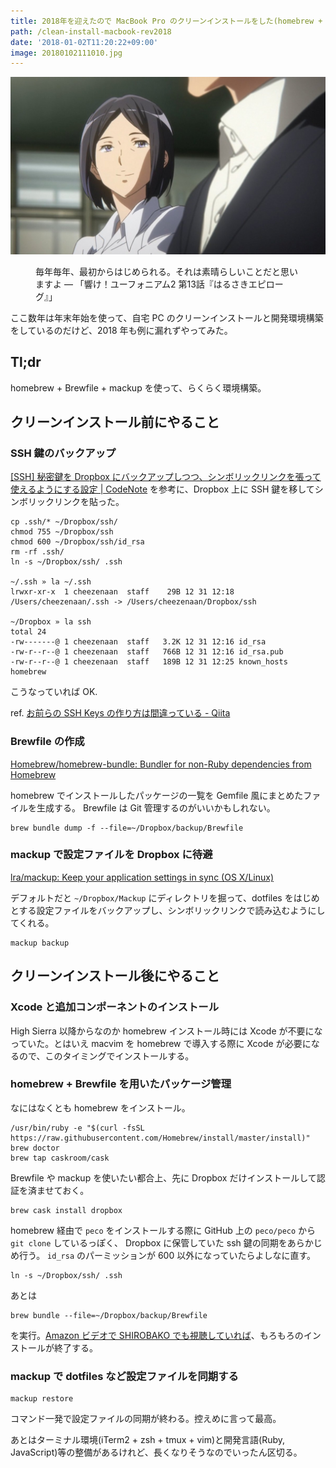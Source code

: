```yaml
---
title: 2018年を迎えたので MacBook Pro のクリーンインストールをした(homebrew + Brewfile + mackup)
path: /clean-install-macbook-rev2018
date: '2018-01-02T11:20:22+09:00'
image: 20180102111010.jpg
---
```


![毎年毎年、最初からはじめられる。それは素晴らしいことだと思いますよ](20180102111010.jpg)

<figure class="figure-image figure-image-fotolife" title="毎年毎年、最初からはじめられる。それは素晴らしいことだと思いますよ ― 「響け！ユーフォニアム2 第13話『はるさきエピローグ』」"><figcaption>毎年毎年、最初からはじめられる。それは素晴らしいことだと思いますよ ― 「響け！ユーフォニアム2 第13話『はるさきエピローグ』」</figcaption></figure>

ここ数年は年末年始を使って、自宅 PC のクリーンインストールと開発環境構築をしているのだけど、2018 年も例に漏れずやってみた。

## Tl;dr

homebrew + Brewfile + mackup を使って、らくらく環境構築。

## クリーンインストール前にやること

### SSH 鍵のバックアップ

[[SSH] 秘密鍵を Dropbox にバックアップしつつ、シンボリックリンクを張って使えるようにする設定 | CodeNote](http://codenote.net/ssh/1166.html) を参考に、Dropbox 上に SSH 鍵を移してシンボリックリンクを貼った。

```/bin/zsh
cp .ssh/* ~/Dropbox/ssh/
chmod 755 ~/Dropbox/ssh
chmod 600 ~/Dropbox/ssh/id_rsa
rm -rf .ssh/
ln -s ~/Dropbox/ssh/ .ssh

~/.ssh » la ~/.ssh
lrwxr-xr-x  1 cheezenaan  staff    29B 12 31 12:18 /Users/cheezenaan/.ssh -> /Users/cheezenaan/Dropbox/ssh

~/Dropbox » la ssh
total 24
-rw-------@ 1 cheezenaan  staff   3.2K 12 31 12:16 id_rsa
-rw-r--r--@ 1 cheezenaan  staff   766B 12 31 12:16 id_rsa.pub
-rw-r--r--@ 1 cheezenaan  staff   189B 12 31 12:25 known_hosts
homebrew
```

こうなっていれば OK.

ref. [お前らの SSH Keys の作り方は間違っている - Qiita](https://qiita.com/suthio/items/2760e4cff0e185fe2db9)

### Brewfile の作成

[Homebrew/homebrew-bundle: Bundler for non-Ruby dependencies from Homebrew](https://github.com/Homebrew/homebrew-bundle)

homebrew でインストールしたパッケージの一覧を Gemfile 風にまとめたファイルを生成する。 Brewfile は Git 管理するのがいいかもしれない。

```/bin/zsh
brew bundle dump -f --file=~/Dropbox/backup/Brewfile
```

### mackup で設定ファイルを Dropbox に待避

[lra/mackup: Keep your application settings in sync (OS X/Linux)](https://github.com/lra/mackup)

デフォルトだと `~/Dropbox/Mackup` にディレクトリを掘って、dotfiles をはじめとする設定ファイルをバックアップし、シンボリックリンクで読み込むようにしてくれる。

```/bin/bash
mackup backup
```

## クリーンインストール後にやること

### Xcode と追加コンポーネントのインストール

High Sierra 以降からなのか homebrew インストール時には Xcode が不要になっていた。とはいえ macvim を homebrew で導入する際に Xcode が必要になるので、このタイミングでインストールする。

### homebrew + Brewfile を用いたパッケージ管理

なにはなくとも homebrew をインストール。

```/bin/bash
/usr/bin/ruby -e "$(curl -fsSL https://raw.githubusercontent.com/Homebrew/install/master/install)"
brew doctor
brew tap caskroom/cask
```

Brewfile や mackup を使いたい都合上、先に Dropbox だけインストールして認証を済ませておく。

```/bin/bash
brew cask install dropbox
```

homebrew 経由で `peco` をインストールする際に GitHub 上の `peco/peco` から `git clone` しているっぽく、 Dropbox に保管していた ssh 鍵の同期をあらかじめ行う。 `id_rsa` のパーミッションが 600 以外になっていたらよしなに直す。

```/bin/zsh
ln -s ~/Dropbox/ssh/ .ssh
```

あとは

```/bin/bash
brew bundle --file=~/Dropbox/backup/Brewfile
```

を実行。[Amazon ビデオで SHIROBAKO でも視聴していれば](https://www.amazon.co.jp/SHIROBAKO/dp/B06Y5T19L2)、もろもろのインストールが終了する。

### mackup で dotfiles など設定ファイルを同期する

```/bin/bash
mackup restore
```

コマンド一発で設定ファイルの同期が終わる。控えめに言って最高。

あとはターミナル環境(iTerm2 + zsh + tmux + vim)と開発言語(Ruby, JavaScript)等の整備があるけれど、長くなりそうなのでいったん区切る。
